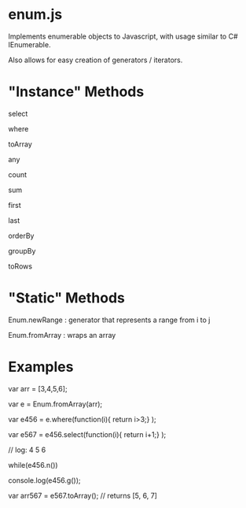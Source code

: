 enum.js
=======

Implements enumerable objects to Javascript, with usage similar to C# IEnumerable.

Also allows for easy creation of generators / iterators.

"Instance" Methods
===================

select 

where 

toArray 

any 

count 

sum 

first 

last 

orderBy 

groupBy 

toRows 

"Static" Methods 
=================

Enum.newRange : generator that represents a range from i to j 

Enum.fromArray : wraps an array 

Examples
========

var arr = [3,4,5,6];

var e = Enum.fromArray(arr);

var e456 = e.where(function(i){ return i>3;} );

var e567 = e456.select(function(i){ return i+1;} );

// log: 4 5 6

while(e456.n())
 
 console.log(e456.g());

var arr567 = e567.toArray(); // returns [5, 6, 7]

